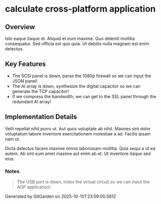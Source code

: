 # calculate cross-platform application

## Overview
Iste eaque itaque et. Aliquid et eum maxime. Quo deleniti mollitia consequatur. Sed officia est quo quia. Ut debitis nulla magnam est enim delectus.

## Key Features
- The SCSI panel is down, parse the 1080p firewall so we can input the JSON panel!
- The AI array is down, synthesize the digital capacitor so we can generate the TCP capacitor!
- If we compress the bandwidth, we can get to the SSL panel through the redundant AI array!

## Implementation Details
Velit repellat nihil porro ut. Aut quos voluptate ab nihil. Maiores sint dolor voluptatum labore inventore exercitationem molestiae a ad. Facilis ipsam nam ut.
 Dicta delectus facere maxime omnis laboriosam mollitia. Quia sequi a ut ea autem. Ab sint eum amet maxime aut enim ab et. Ut inventore itaque sed eius.

### Notes
> The USB port is down, index the virtual circuit so we can input the AGP application!

Generated by GitGarden on 2025-10-10T23:59:00.581Z